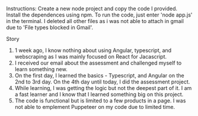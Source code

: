 Instructions:
Create a new node project and copy the code I provided.
Install the dependences using npm.
To run the code, just enter 'node app.js' in the terminal.
I deleted all other files as i was not able to attach in gmail due to 'File types blocked in Gmail'.

Story
1. 1 week ago, I know nothing about using Angular, typescript, and webscraping as I was mainly focused on React for Jacascript.
2. I received our email about the assessment and challenged myself to learn something new.
3. On the first day, I learned the basics - Typescript, and Angular on the 2nd to 3rd day. On the 4th day until today, I did the assessment project.
4. While learning, I was getting the logic but not the deepest part of it. I am a fast learner and I know that I learned something big on this project.
5. The code is functional but is limited to a few products in a page. I was not able to emplement Puppeteer on my code due to limited time.  
